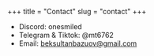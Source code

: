 +++
title = "Contact"
slug = "contact"
+++

- Discord: onesmiled
- Telegram & Tiktok: @mt6762
- Email: beksultanbazuov@gmail.com
